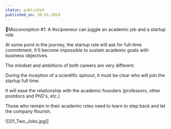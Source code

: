 ```yaml
---
status: published
published_on: 30-01-2024
---
```

🗽Misconception #1: A #scipreneur can juggle an academic job and a startup role. 

At some point in the journey, the startup role will ask for full-time commitment. It'll become impossible to sustain academic goals with business objectives. 

The mindset and ambitions of both careers are very different. 

During the inception of a scientific spinout, it must be clear who will join the startup full time. 

It will ease the relationship with the academic founders (professors, other postdocs and PhD's, etc.)

Those who remain in their academic roles need to learn to step back and let the company flourish. 

![[01_Two_Jobs.jpg]]